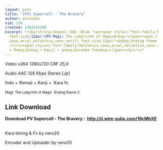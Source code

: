 ```yaml
---
layout: post
title: "[PV] Supercell - The Bravery"
author: wiresubs
nid: 178
created: 1384156200
excerpt: !ruby/string:Sequel::SQL::Blob "<p><span style=\"font-family:helvetica neue,arial,helvetica,sans-serif;
  font-size:12px\">PV Magi: The Labyrinth of Magic&nbsp;</span><span style=\"font-family:helvetica
  neue,arial,helvetica,sans-serif; font-size:12px\">&nbsp;Ending theme 2</span><br
  />\r\n<span style=\"font-family:helvetica neue,arial,helvetica,sans-serif; font-size:12px\">Indo
  + Romaji&nbsp;+ Kanji + &nbsp;Karaoke fx&nbsp;</span></p>\r\n"
---
```

<p class="rtecenter">Video x264 1280x720 CRF 25,0<br />
Audio AAC 128 Kbps Stereo&nbsp;[Jp]<br />
Indo + Romaji + Kanji + &nbsp;Kara fx<br />
<span style="font-family:helvetica neue,arial,helvetica,sans-serif; font-size:12px">Magi: The Labyrinth of Magic&nbsp;</span><span style="font-family:helvetica neue,arial,helvetica,sans-serif; font-size:12px">&nbsp;Ending theme 2</span></p>

<h2>Link Download</h2>

<p><strong>Download PV&nbsp;Supercell - The Bravery</strong><strong> : &nbsp;<a href="http://d.wire-subs.com/19cMhXE">http://d.wire-subs.com/19cMhXE</a></strong><br />
<br />
Kara timing &amp; Fx by nero20<br />
Encoder and Uploader by nero20</p>

